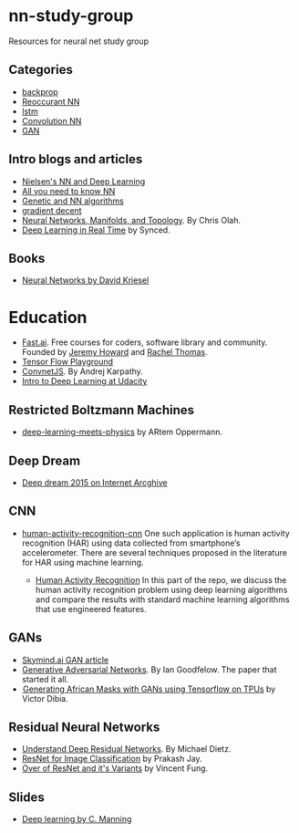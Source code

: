 # nn-study-group
Resources for neural net study group

## Categories
- [backprop](./bacprop/)
- [Reoccurant NN](./rnn/)
- [lstm](./lstm/)
- [Convolution NN](./cnn/)
- [GAN](./gan/)

## Intro blogs and articles
- [Nielsen's NN and Deep Learning](http://neuralnetworksanddeeplearning.com/index.html)
- [All you need to know NN](https://towardsdatascience.com/nns-aynk-c34efe37f15a)
- [Genetic and NN algorithms](https://towardsdatascience.com/gas-and-nns-6a41f1e8146d)
- [gradient decent](https://hackernoon.com/gradient-descent-aynk-7cbe95a778da)
- [Neural Networks, Manifolds, and Topology](http://colah.github.io/posts/2014-03-NN-Manifolds-Topology/). By  Chris Olah.
- [Deep Learning in Real Time](https://medium.com/syncedreview/deep-learning-in-real-time-inference-acceleration-and-continuous-training-17dac9438b0b) by Synced.

## Books
- [Neural Networks by David Kriesel](https://ia601504.us.archive.org/30/items/NeuralNetworks_201810/Neural%20Networks.pdf)



# Education
- [Fast.ai](https://www.fast.ai/about/). Free courses for coders, software library and community. Founded by 
[Jeremy Howard](https://www.fast.ai/about/#jeremy) and [Rachel Thomas](https://www.fast.ai/about/#rachel).
- [Tensor Flow Playground](https://playground.tensorflow.org)
- [ConvnetJS](https://cs.stanford.edu/people/karpathy/convnetjs/demo/classify2d.html). By Andrej Karpathy.
- [Intro to Deep Learning at Udacity](https://www.udacity.com/course/deep-learning-pytorch--ud188)

## Restricted Boltzmann Machines
- [deep-learning-meets-physics](https://towardsdatascience.com/deep-learning-meets-physics-restricted-boltzmann-machines-part-i-6df5c4918c15) by ARtem Oppermann.

## Deep Dream
- [Deep dream 2015 on Internet Arcghive](https://web.archive.org/web/20150708233542/http://googleresearch.blogspot.co.uk/2015/07/deepdream-code-example-for-visualizing.html)

## CNN
- [human-activity-recognition-cnn](https://aqibsaeed.github.io/2016-11-04-human-activity-recognition-cnn/)  One such application is human activity recognition (HAR) using data collected from smartphone’s accelerometer. There are several techniques proposed in the literature for HAR using machine learning.

  - [Human Activity Recognition](https://github.com/healthDataScience/deep-learning-HAR) In this part of the repo, we discuss the human activity recognition problem using deep learning algorithms and compare the results with standard machine learning algorithms that use engineered features.


## GANs
- [Skymind.ai GAN article](https://skymind.ai/wiki/generative-adversarial-network-gan)
- [Generative Adversarial Networks](https://arxiv.org/abs/1406.2661). By Ian Goodfelow. The paper that
started it all.
- [ Generating African Masks with GANs using Tensorflow on TPUs](https://towardsdatascience.com/african-masks-gans-tpu-9a6b0cf3105c) by Victor Dibia.


## Residual Neural Networks
- [Understand Deep Residual Networks](https://blog.waya.ai/deep-residual-learning-9610bb62c355). By Michael Dietz.
- [ResNet for Image Classification](https://medium.com/@14prakash/understanding-and-implementing-architectures-of-resnet-and-resnext-for-state-of-the-art-image-cf51669e1624) by Prakash Jay.
- [Over of ResNet and it's Variants](https://towardsdatascience.com/an-overview-of-resnet-and-its-variants-5281e2f56035) by
Vincent Fung.

## Slides
- [Deep learning by C. Manning](http://www.cs.cmu.edu/~rsalakhu/talks/talk_JSM_part1.pdf)
